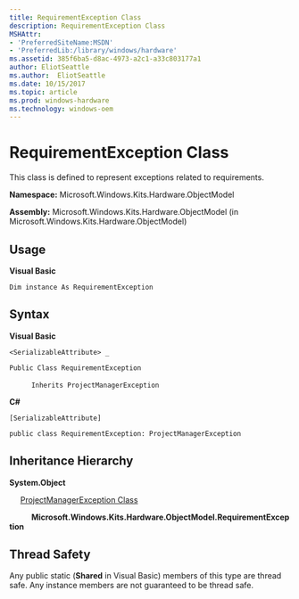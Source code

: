 ```yaml
---
title: RequirementException Class
description: RequirementException Class
MSHAttr:
- 'PreferredSiteName:MSDN'
- 'PreferredLib:/library/windows/hardware'
ms.assetid: 385f6ba5-d8ac-4973-a2c1-a33c803177a1
author: EliotSeattle
ms.author:  EliotSeattle
ms.date: 10/15/2017
ms.topic: article
ms.prod: windows-hardware
ms.technology: windows-oem
---
```


# RequirementException Class


This class is defined to represent exceptions related to requirements.

**Namespace:** Microsoft.Windows.Kits.Hardware.ObjectModel

**Assembly:** Microsoft.Windows.Kits.Hardware.ObjectModel (in Microsoft.Windows.Kits.Hardware.ObjectModel)

## <span id="Usage"></span><span id="usage"></span><span id="USAGE"></span>Usage


**Visual Basic**

`Dim instance As RequirementException`

## <span id="Syntax"></span><span id="syntax"></span><span id="SYNTAX"></span>Syntax


**Visual Basic**

`<SerializableAttribute> _`

`Public Class RequirementException`

          `Inherits ProjectManagerException`

**C#**

`[SerializableAttribute]`

`public class RequirementException: ProjectManagerException`

## <span id="Inheritance_Hierarchy"></span><span id="inheritance_hierarchy"></span><span id="INHERITANCE_HIERARCHY"></span>Inheritance Hierarchy


**System.Object**

     [ProjectManagerException Class](projectmanagerexception-class.md)

          **Microsoft.Windows.Kits.Hardware.ObjectModel.RequirementException**

## <span id="Thread_Safety"></span><span id="thread_safety"></span><span id="THREAD_SAFETY"></span>Thread Safety


Any public static (**Shared** in Visual Basic) members of this type are thread safe. Any instance members are not guaranteed to be thread safe.

 

 






